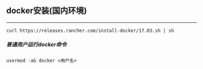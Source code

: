 ## docker安装(国内环境)
---
```
curl https://releases.rancher.com/install-docker/17.03.sh | sh
```
##### 普通用户运行docker命令
```
usermod -aG docker <用户名>
```